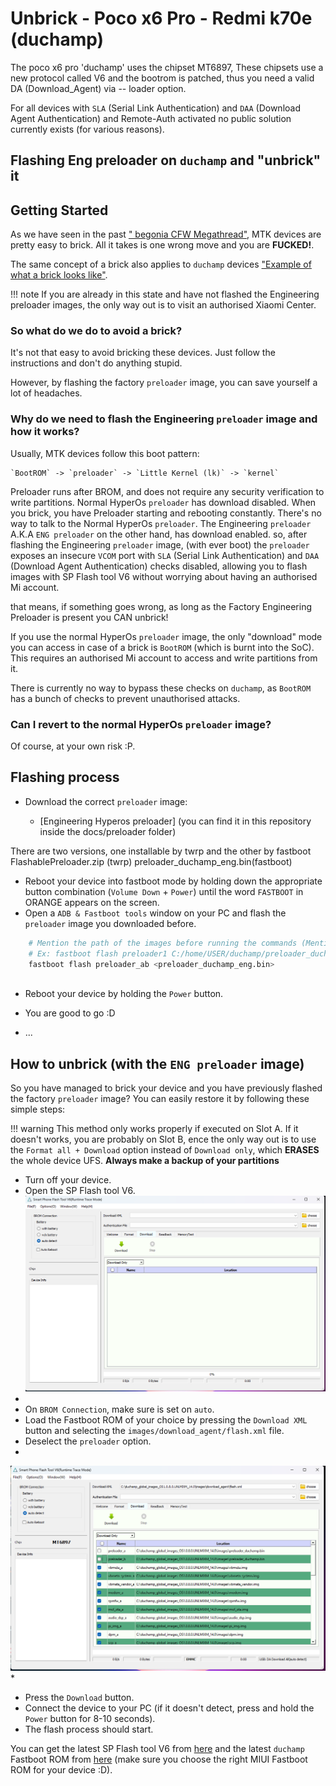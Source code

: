 # Unbrick - Poco x6 Pro - Redmi k70e (duchamp)

The poco x6 pro 'duchamp' uses the chipset MT6897, These chipsets use a new protocol called V6 and the bootrom is patched, thus you need a valid DA (Download_Agent) via -- loader option.

For all devices with  `SLA` (Serial Link Authentication) and `DAA` (Download Agent Authentication) and Remote-Auth activated no public solution currently exists (for various reasons).

## Flashing Eng preloader on `duchamp` and "unbrick" it

## Getting Started

As we have seen in the past [" begonia CFW Megathread"](https://xdaforums.com/t/guide-info-psa-redmi-note-8-pro-megathread-cfw.4056527/), MTK devices are pretty easy to brick. All it takes is one wrong move and you are **FUCKED!**.

The same concept of a brick also applies to `duchamp` devices ["Example of what a brick looks like"](https://imgur.com/a/zMw2udb).

!!! note
    If you are already in this state and have not flashed the Engineering preloader images, the only way out is to visit an authorised Xiaomi Center.

### So what do we do to avoid a brick?

It's not that easy to avoid bricking these devices. Just follow the instructions and don't do anything stupid.

However, by flashing the factory `preloader` image, you can save yourself a lot of headaches.

### Why do we need to flash the Engineering `preloader` image and how it works?

Usually, MTK devices follow this boot pattern:

    `BootROM` -> `preloader` -> `Little Kernel (lk)` -> `kernel`

Preloader runs after BROM, and does not require any security verification to write partitions. Normal HyperOs `preloader` has download disabled. When you brick, you have Preloader starting and rebooting constantly. There's no way to talk to the Normal HyperOs `preloader`. The Engineering `preloader` A.K.A  `ENG preloader` on the other hand, has download enabled. so, after flashing the Engineering `preloader` image, (with ever boot) the `preloader` exposes an insecure `VCOM` port with `SLA` (Serial Link Authentication) and `DAA` (Download Agent Authentication) checks disabled, allowing you to flash images with SP Flash tool V6 without worrying about having an authorised Mi account.

that means, if something goes wrong, as long as the Factory Engineering Preloader is present you CAN unbrick!

If you use the normal HyperOs `preloader` image, the only "download" mode you can access in case of a brick is `BootROM` (which is burnt into the SoC). This requires an authorised Mi account to access and write partitions from it.

There is currently no way to bypass these checks on `duchamp`, as `BootROM` has a bunch of checks to prevent unauthorised attacks.

### Can I revert to the normal HyperOs `preloader` image?

Of course, at your own risk :P.

## Flashing process

* Download the correct `preloader` image:
  
    * [Engineering Hyperos preloader] (you can find it in this repository inside the docs/preloader folder)

There are two versions, one installable by twrp and the other by fastboot
FlashablePreloader.zip (twrp)
preloader_duchamp_eng.bin(fastboot)

* Reboot your device into fastboot mode by holding down the appropriate button combination (`Volume Down` + `Power`) until the word `FASTBOOT` in ORANGE appears on the screen.
* Open a `ADB & Fastboot tools` window on your PC and flash the `preloader` image you downloaded before.

``` bash
    # Mention the path of the images before running the commands (Mention the path of the images before running the command)
    # Ex: fastboot flash preloader1 C:/home/USER/duchamp/preloader_duchamp.bin
    fastboot flash preloader_ab <preloader_duchamp_eng.bin>
    
```

* Reboot your device by holding the `Power` button.
* You are good to go :D

* ...

## How to unbrick (with the `ENG preloader` image)

So you have managed to brick your device and you have previously flashed the factory `preloader` image? You can easily restore it by following  these simple steps:

!!! warning
    This method only works properly if executed on Slot A.
    If it doesn't works, you are probably on Slot B, ence the only way out is to use the `Format all + Download` option instead of `Download only`, which **ERASES** the whole device UFS.
    **Always make a backup of your partitions**

* Turn off your device.
* Open the SP Flash tool V6.
  ![1](https://github.com/TheFormidable/Unbrick/blob/e6b13b04c2d908221029d0bf230d6faba08cfd53/docs/images/1.png)
* 
* On `BROM Connection`, make sure is set on `auto`.
* Load the Fastboot ROM of your choice by pressing the `Download XML` button and selecting the `images/download_agent/flash.xml` file.
* Deselect the `preloader` option.
* 
![2](https://github.com/TheFormidable/Unbrick/blob/e6b13b04c2d908221029d0bf230d6faba08cfd53/docs/images/2.png)
* 
* Press the `Download` button.
* Connect the device to your PC (if it doesn't detect, press and hold the `Power` button for 8-10 seconds).
* The flash process should start.

You can get the latest SP Flash tool V6 from [here](https://spflashtools.com/windows/sp-flash-tool-v6-2316) and the latest `duchamp` Fastboot ROM from [here](https://mifirm.net/model/duchamp.ttt) (make sure you choose the right MIUI Fastboot ROM for your device :D).

